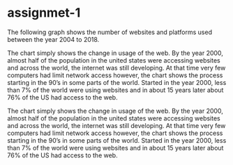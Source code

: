 # assignmet-1
The following graph shows the number of websites and platforms used between the year 2004 to 2018. 


 

The chart simply shows the change in usage of the web. By the year 2000, almost half of the population in the united states were accessing websites and across the world, the internet was still developing. At that time very few computers had limit network access however, the chart shows the process starting in the 90’s in some parts of the world. Started in the year 2000, less than 7% of the world were using websites and in about 15 years later about 76% of the US had access to the web. 

The chart simply shows the change in usage of the web. By the year 2000, almost half of the population in the united states were accessing websites and across the world, the internet was still developing. At that time very few computers had limit network access however, the chart shows the process starting in the 90’s in some parts of the world. Started in the year 2000, less than 7% of the world were using websites and in about 15 years later about 76% of the US had access to the web. 
